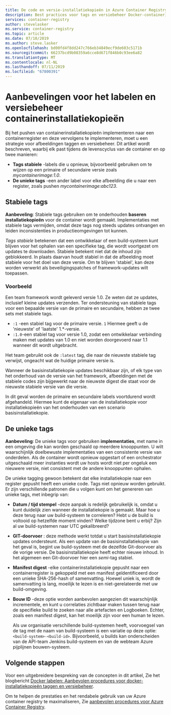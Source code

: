 ```yaml
---
title: De code en versie-installatiekopieën in Azure Container Registry
description: Best practices voor tags en versiebeheer Docker-containerinstallatiekopieën
services: container-registry
author: stevelasker
ms.service: container-registry
ms.topic: article
ms.date: 07/10/2019
ms.author: steve.lasker
ms.openlocfilehash: bd00fd4f8dd247c766eb34849ecf9de603c5171b
ms.sourcegitcommit: 66237bcd9b08359a6cce8d671f846b0c93ee6a82
ms.translationtype: MT
ms.contentlocale: nl-NL
ms.lasthandoff: 07/11/2019
ms.locfileid: "67800391"
---
```

# <a name="recommendations-for-tagging-and-versioning-container-images"></a>Aanbevelingen voor het labelen en versiebeheer containerinstallatiekopieën

Bij het pushen van containerinstallatiekopieën implementeren naar een containerregister en deze vervolgens te implementeren, moet u een strategie voor afbeeldingen taggen en versiebeheer. Dit artikel wordt beschreven, waarbij elk past tijdens de levenscyclus van de container en op twee manieren:

* **Tags stabiele** -labels die u opnieuw, bijvoorbeeld gebruiken om te wijzen op een primaire of secundaire versie zoals *mycontainerimage:1.0*.
* **De unieke tags** -een ander label voor elke afbeelding die u naar een register, zoals pushen *mycontainerimage:abc123*.

## <a name="stable-tags"></a>Stabiele tags

**Aanbeveling**: Stabiele tags gebruiken om te onderhouden **baseren installatiekopieën** voor de container wordt gemaakt. Implementaties met stabiele tags vermijden, omdat deze tags nog steeds updates ontvangen en leiden inconsistenties in productieomgevingen tot kunnen.

*Tags stabiele* betekenen dat een ontwikkelaar of een build-systeem kunt blijven voor het ophalen van een specifieke tag, die wordt voortgezet om updates te downloaden. Stabiele betekent niet dat de inhoud zijn geblokkeerd. In plaats daarvan houdt stabiel in dat de afbeelding moet stabiele voor het doel van deze versie. Om te blijven 'stabiel', kan deze worden verwerkt als beveiligingspatches of framework-updates wilt toepassen.

### <a name="example"></a>Voorbeeld

Een team framework wordt geleverd versie 1.0. Ze weten dat ze updates, inclusief kleine updates verzenden. Ter ondersteuning van stabiele tags voor een bepaalde versie van de primaire en secundaire, hebben ze twee sets met stabiele tags.

* `:1` -een stabiel tag voor de primaire versie. `1` Hiermee geeft u de 'nieuwste' of 'laatste' 1.*-versie.
* `:1.0`-een stabiel tag voor versie 1.0, zodat een ontwikkelaar verbinding maken met updates van 1.0 en niet worden doorgevoerd naar 1.1 wanneer dit wordt uitgebracht.

Het team gebruikt ook de `:latest` tag, die naar de nieuwste stabiele tag verwijst, ongeacht wat de huidige primaire versie is.

Wanneer de basisinstallatiekopie updates beschikbaar zijn, of elk type van het onderhoud van de versie van het framework, afbeeldingen met de stabiele codes zijn bijgewerkt naar de nieuwste digest die staat voor de nieuwste stabiele versie van die versie.

In dit geval worden de primaire en secundaire labels voortdurend wordt afgehandeld. Hiermee kunt de eigenaar van de installatiekopie voor installatiekopieën van het onderhouden van een scenario basisinstallatiekopie.

## <a name="unique-tags"></a>De unieke tags

**Aanbeveling**: De unieke tags voor gebruiken **implementaties**, met name in een omgeving die kan worden geschaald op meerdere knooppunten. U wilt waarschijnlijk doelbewuste implementaties van een consistente versie van onderdelen. Als de container wordt opnieuw opgestart of een orchestrator uitgeschaald meer instanties wordt uw hosts wordt niet per ongeluk een nieuwere versie, niet consistent met de andere knooppunten ophalen.

De unieke tagging gewoon betekent dat elke installatiekopie naar een register gepusht heeft een unieke code. Tags niet opnieuw worden gebruikt. Er zijn verschillende patronen die u volgen kunt om het genereren van unieke tags, met inbegrip van:

* **Datum / tijd stempel** -deze aanpak is redelijk gebruikelijk is, omdat u kunt duidelijk zien wanneer de installatiekopie is gemaakt. Maar hoe u deze terug naar uw build-systeem te correleren? Hebt u de build is voltooid op hetzelfde moment vinden? Welke tijdzone bent u erbij? Zijn al uw build-systemen naar UTC gekalibreerd?
* **GIT-doorvoer** : deze methode werkt totdat u start basisinstallatiekopie updates ondersteunt. Als een update van de basisinstallatiekopie van het geval is, begint uw build-systeem met de dezelfde Git-doorvoer als de vorige versie. De basisinstallatiekopie heeft echter nieuwe inhoud. In het algemeen een Git-doorvoer hier een *semi*-tag stabiel.
* **Manifest digest** -elke containerinstallatiekopie gepusht naar een containerregister is gekoppeld met een manifest geïdentificeerd door een unieke SHA-256-hash of samenvatting. Hoewel uniek is, wordt de samenvatting is lang, moeilijk te lezen is en niet-gerelateerde met uw build-omgeving.
* **Bouw ID** -deze optie worden aanbevolen aangezien dit waarschijnlijk incrementele, en kunt u correlaties zichtbaar maken tussen terug naar de specifieke build te zoeken naar alle artefacten en Logboeken. Echter, zoals een manifest digest, kan het moeilijk zijn voor een human te lezen.

  Als uw organisatie verschillende build-systemen heeft, voorvoegsel van de tag met de naam van build-systeem is een variatie op deze optie: `<build-system>-<build-id>`. Bijvoorbeeld, u builds kan onderscheiden van de API-team Jenkins build-systeem en van de webteam Azure pijplijnen bouwen-systeem.

## <a name="next-steps"></a>Volgende stappen

Voor een uitgebreidere bespreking van de concepten in dit artikel, Zie het blogbericht [Docker labelen: Aanbevolen procedures voor docker-installatiekopieën taggen en versiebeheer](https://stevelasker.blog/2018/03/01/docker-tagging-best-practices-for-tagging-and-versioning-docker-images/).

Om te helpen de prestaties en het rendabele gebruik van uw Azure container registry te maximaliseren, Zie [aanbevolen procedures voor Azure Container Registry](container-registry-best-practices.md).

<!-- IMAGES -->


<!-- LINKS - Internal -->

